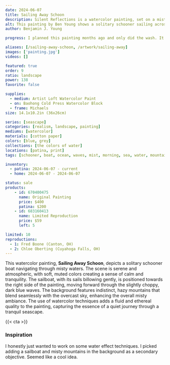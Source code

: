 ```yaml
---
date: 2024-06-07
title: Sailing Away Schoon
description: Silent Reflections is a watercolor painting, set on a misty ocean with rolling mountains in the background. The subject of a schooner boat sailing away at sea.
alt: This painting by Ben Young shows a solitary schooner sailing across a sea, in a muted watercolor landscape shrouded in a misty atmosphere.
author: Benjamin J. Young

progress: I planned this painting months ago and only did the wash. It sat until I started working on a commission, after completing Silent Reflections. Sitting in the park outside the Stark County court house, I somehow completed this quickly, working on it in between the drying layers of my other painting. This painting just seemed to "click" and I stayed what I assume most watercolor artists refer as "loose".

aliases: [/sailing-away-schoon, /artwork/sailing-away]
images: ['painting.jpg']
videos: []

featured: true
order: 9
ratio: landscape
power: 138
favorite: false

supplies:
  - medium: Artist Loft Watercolor Paint
  - on: Baohong Cold Press Watercolor Block
  - frame: Michaels
size: 14.1x10.2in (36x26cm)

series: [seascape]
categories: [realism, landscape, painting]
mediums: [watercolor]
materials: [cotton paper]
colors: [blue, grey]
collections: [the colors of water]
locations: [patina, print]
tags: [schooner, boat, ocean, waves, mist, morning, sea, water, mountains, outdoors, spring, cool]

inventory:
  - patina: 2024-06-07 - current
  - home: 2024-06-07 - 2024-06-07

status: sale
products:
    - id: 670400475
      name: Original Painting
      price: $400
      patina: $200
    - id: 683160413
      name: Limited Reproduction
      price: $59
      left: 5

limited: 10
reproductions:
  - 1: Fred Boone (Canton, OH)
  - 2: Chloe Oberting (Cuyahoga Falls, OH)
---
```


This watercolor painting, **Sailing Away Schoon**, depicts a solitary schooner boat navigating through misty waters. The scene is serene and atmospheric, with soft, muted colors creating a sense of calm and tranquility. The sailboat, with its sails billowing gently, is positioned towards the right side of the painting, moving forward through the slightly choppy, dark blue waves. The background features indistinct, hazy mountains that blend seamlessly with the overcast sky, enhancing the overall misty ambiance. The use of watercolor techniques adds a fluid and ethereal quality to the painting, capturing the essence of a quiet journey through a tranquil seascape.

<!--more-->

{{< cta >}}

### Inspiration ###

I honestly just wanted to work on some water effect techniques. I picked adding a sailboat and misty mountains in the background as a secondary objective. Seemed like a cool idea.